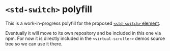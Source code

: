 # `<std-switch>` polyfill

This is a work-in-progress polyfill for the proposed [`<std-switch>` element](https://github.com/tkent-google/std-switch).

Eventually it will move to its own repository and be included in this one via npm. For now it is directly included in the `<virtual-scroller>` demos source tree so we can use it there.
